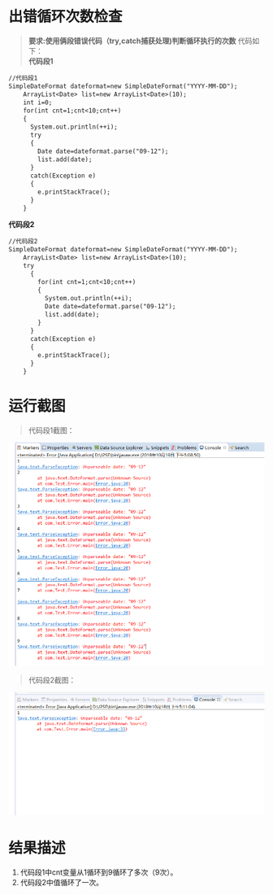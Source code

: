 出错循环次数检查
==================================

> **要求:使用俩段错误代码（try,catch捕获处理)判断循环执行的次数**
代码如下：<br>
**代码段1**

    //代码段1
    SimpleDateFormat dateformat=new SimpleDateFormat("YYYY-MM-DD");
        ArrayList<Date> list=new ArrayList<Date>(10);
        int i=0;
        for(int cnt=1;cnt<10;cnt++)
        {
          System.out.println(++i);
          try
          {
            Date date=dateformat.parse("09-12");
            list.add(date);		
          }
          catch(Exception e)
          {
            e.printStackTrace();
          }
        }

**代码段2**

    //代码段2
    SimpleDateFormat dateformat=new SimpleDateFormat("YYYY-MM-DD");
        ArrayList<Date> list=new ArrayList<Date>(10);
        try
          {
            for(int cnt=1;cnt<10;cnt++)
            {
              System.out.println(++i);
              Date date=dateformat.parse("09-12");
              list.add(date);		
            }
          }
          catch(Exception e)
          {
            e.printStackTrace();
          }
        }
        
# 运行截图

>代码段1截图：<br>
<img src="https://github.com/FindADog/Java-Task/blob/master/image/%E5%BC%82%E5%B8%B81.PNG" />

>代码段2截图：<br>
<img src="https://github.com/FindADog/Java-Task/blob/master/image/%E5%BC%82%E5%B8%B82.PNG" />

# 结果描述
1. 代码段1中cnt变量从1循环到9循环了多次（9次）。
2. 代码段2中值循环了一次。

